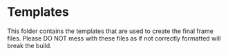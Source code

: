 # Templates

This folder contains the templates that are used to create the final frame files. Please DO NOT mess with these files as if not correctly formatted will break the build.
